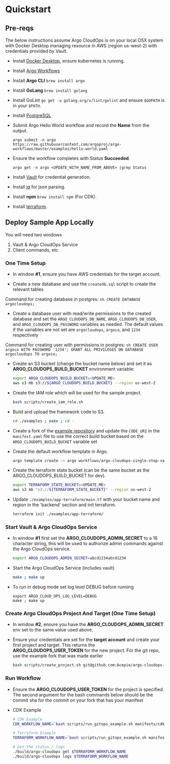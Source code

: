 # Quickstart

## Pre-reqs

The below instructions assume Argo CloudOps is on your local OSX system
with Docker Desktop managing resource in AWS (region us-west-2) with credentials provided by Vault.

* Install [Docker Desktop](https://www.docker.com/products/docker-desktop), ensure kubernetes is running.

* Install [Argo Workflows](https://argoproj.github.io/argo-workflows/installation/)

* Install **Argo CLI** `brew install argo`

* Install **GoLang** `brew install golang`

* Install GoLint `go get -u golang.org/x/lint/golint` and ensure `$GOPATH` is in your `$PATH`.

* Install [PostgreSQL](https://www.postgresql.org/download/)

* Submit Argo Hello World workflow and record the **Name** from the output.

    ```
    argo submit -n argo https://raw.githubusercontent.com/argoproj/argo-workflows/master/examples/hello-world.yaml
    ```

* Ensure the workflow completes with Status **Succeeded**.

    ```
    argo get -n argo <UPDATE_WITH_NAME_FROM_ABOVE> |grep Status
    ```

* Install [Vault](https://www.vaultproject.io/downloads) for credential generation.

* Install [jq](https://stedolan.github.io/jq/) for json parsing.

* Install **npm** `brew install npm` (For CDK).

* Install [terraform](https://www.terraform.io/downloads.html).

## Deploy Sample App Locally

You will need two windows

1. Vault & Argo CloudOps Service
1. Client commands, etc

### One Time Setup

* In window **#1**, ensure you have AWS credentials for the target account.

* Create a new database and use the `createdb.sql` script to create the relevant tables

Command for creating database in postgres:
    ```sh
    CREATE DATABASE argocloudops;
    ```

* Create a database user with read/write permissions to the created database and set the `ARGO_CLOUDOPS_DB_NAME`, `ARGO_CLOUDOPS_DB_USER`, and `ARGO_CLOUDOPS_DB_PASSWORD` variables as needed. The default values if the variables are not set are `argocloudops`, `argoco`, and `1234` respectively

Command for creating user with permissions in postgres:
    ```sh
    CREATE USER argoco WITH PASSWORD '1234';
    GRANT ALL PRIVILEGES ON DATABASE argocloudops TO argoco;
    ```

* Create an S3 bucket (change the bucket name below) and set it as **ARGO_CLOUDOPS_BUILD_BUCKET** environment variable:

    ```sh
    export ARGO_CLOUDOPS_BUILD_BUCKET=<UPDATE_ME>
    aws s3 mb s3://${ARGO_CLOUDOPS_BUILD_BUCKET} --region us-west-2
    ```

* Create the IAM role which will be used for the sample project.

    ```sh
    bash scripts/create_iam_role.sh
    ```

* Build and upload the framework code to S3.

    ```sh
    cd ./examples ; make ; cd -
    ```

* Create a fork of the [example repository](https://github.com/Acepie/argo-cloudops-example) and update the `CODE_URI` in the `manifest.yaml` file to use the correct build bucket based on the `ARGO_CLOUDOPS_BUILD_BUCKET` variable set

* Create the default workflow template in Argo.

    ```sh
    argo template create -n argo workflows/argo-cloudops-single-step-vault-aws.yaml
    ```

* Create the terraform state bucket (can be the same bucket as the ARGO_CLOUDOPS_BUILD_BUCKET for dev).

    ```sh
    export TERRAFORM_STATE_BUCKET=<UPDATE_ME>
    aws s3 mb "s3://${TERRAFORM_STATE_BUCKET}" --region us-west-2
    ```

* Update `./examples/app-terraform/main.tf` with your bucket name and region in
the 'backend' section and init terraform.

    ```sh
    terraform init ./examples/app-terraform/
    ```

### Start Vault & Argo CloudOps Service

* In window **#1** first set the **ARGO_CLOUDOPS_ADMIN_SECRET** to a 16
character string, this will be used to authorize admin commands against
the Argo CloudOps service.

    ```sh
    export ARGO_CLOUDOPS_ADMIN_SECRET=abcd1234abcd1234
    ```

* Start the Argo CloudOps Service (includes vault)

    ```sh
    make ; make up
    ```

* To run in debug mode set log level DEBUG before running

    ```
    export ARGO_CLOUD_OPS_LOG_LEVEL=DEBUG
    make ; make up
    ```

### Create Argo CloudOps Project And Target (One Time Setup)

* In window **#2**, ensure you have the **ARGO_CLOUDOPS_ADMIN_SECRET**
env set to the same value used above.

* Ensure your credentials are set for the **target account** and create your first
project and target. This returns the **ARGO_CLOUDOPS_USER_TOKEN** for the new project. For the git repo, use the example fork that was made earlier

    ```sh
    bash scripts/create_project.sh git@github.com:Acepie/argo-cloudops-example.git
    ```

### Run Workflow

* Ensure the **ARGO_CLOUDOPS_USER_TOKEN** for the project is specified. The second argument for the bash commands below should be the commit sha for the commit on your fork that has your manifest

* CDK Example

    ```sh
    # CDK Example
    CDK_WORKFLOW_NAME=`bash scripts/run_gitops_example.sh manifests/cdk_manifest.yaml 0cb2797bfae9d0d18f6ab22c3e1fde5ac170be5e`

    # Terraform Example
    TERRAFORM_WORKFLOW_NAME=`bash scripts/run_gitops_example.sh manifests/terraform_manifest.yaml 0cb2797bfae9d0d18f6ab22c3e1fde5ac170be5e`

    # Get the status / logs
    ./build/argo-cloudops get $TERRAFORM_WORKFLOW_NAME
    ./build/argo-cloudops logs $TERRAFORM_WORKFLOW_NAME
    ```
